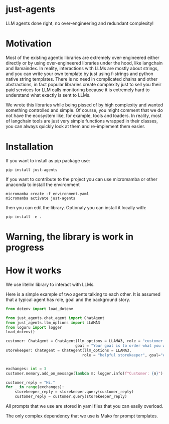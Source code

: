 # just-agents
LLM agents done right, no over-engineering and redundant complexity!

# Motivation

Most of the existing agentic libraries are extremely over-engineered either directly or by using over-engineered libraries under the hood, like langchain and llamaindex.
In reality, interactions with LLMs are mostly about strings, and you can write your own template by just using f-strings and python native string templates. 
There is no need in complicated chains and other abstractions, in fact popular libraries create complexity just to sell you their paid services for LLM calls monitoring because it is extremely hard to understand what exactly is sent to LLMs.

We wrote this libraries while being pissed of by high complexity and wanted something controlled and simple.
Of course, you might comment that we do not have the ecosystem like, for example, tools and loaders. In reality, most of langchain tools are just very simple functions wrapped in their classes, you can always quickly look at them and re-implement them easier.

# Installation

If you want to install as pip package use:
```
pip install just-agents
```

If you want to contribute to the project you can use micromamba or other anaconda to install the environment
```
micromamba create -f environment.yaml
micromamba activate just-agents
```
then you can edit the library. Optionaly you can install it locally with:
```
pip install -e .
```


# Warning, the library is work in progress



# How it works

We use litellm library to interact with LLMs. 

Here is a simple example of two agents talking to each other.
It is assumed that a typical agent has role, goal and the background story.

```python
from dotenv import load_dotenv

from just_agents.chat_agent import ChatAgent
from just_agents.llm_options import LLAMA3
from loguru import logger
load_dotenv()

customer: ChatAgent = ChatAgent(llm_options = LLAMA3, role = "customer at a shop",
                               goal = "Your goal is to order what you want, while speaking concisely and clearly", task="Find the best headphones!")
storekeeper: ChatAgent = ChatAgent(llm_options = LLAMA3,
                                  role = "helpful storekeeper", goal="earn profit by selling what customers need", task="sell to the customer")


exchanges: int = 3
customer.memory.add_on_message(lambda m: logger.info(f"Customer: {m}") if m.role == "user" else logger.info(f"Storekeeper: {m}"))

customer_reply = "Hi."
for _ in range(exchanges):
    storekeeper_reply = storekeeper.query(customer_reply)
    customer_reply = customer.query(storekeeper_reply)

```

All prompts that we use are stored in yaml files that you can easily overload.

The only complex dependency that we use is Mako for prompt templates.